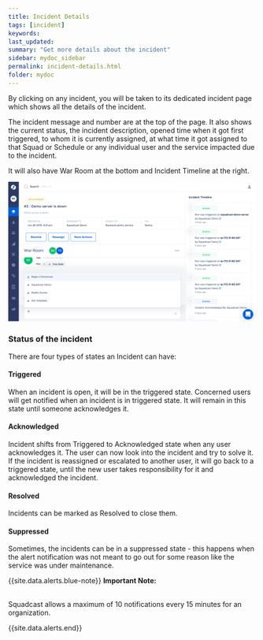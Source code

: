 ```yaml
---
title: Incident Details
tags: [incident]
keywords:
last_updated:
summary: "Get more details about the incident"
sidebar: mydoc_sidebar
permalink: incident-details.html
folder: mydoc
---
```


By clicking on any incident, you will be taken to its dedicated incident page which shows all the details of the incident.

The incident message and number are at the top of the page. It also shows the current status, the incident description, opened time when it got first triggered, to whom it is currently assigned, at what time it got assigned to that Squad or Schedule or any individual user and the service impacted due to the incident. 

It will also have War Room at the bottom and Incident Timeline at the right.

![](images/incident_1.png)

### Status of the incident

There are four types of states an Incident can have:

#### **Triggered**
When an incident is open, it will be in the triggered state. Concerned users will get notified when an incident is in triggered state. It will remain in this state until someone acknowledges it.

#### **Acknowledged**
Incident shifts from Triggered to Acknowledged state when any user acknowledges it. The user can now look into the incident and try to solve it. If the incident is reassigned or escalated to another user, it will go back to a triggered state, until the new user takes responsibility for it and acknowledged the incident.

#### **Resolved**
Incidents can be marked as Resolved to close them.

#### **Suppressed**
Sometimes, the incidents can be in a suppressed state - this happens when the alert notification was not meant to go out for some reason like the service was under maintenance. 

{{site.data.alerts.blue-note}}
<b>Important Note: </b>
<br/><br/><p>Squadcast allows a maximum of 10 notifications every 15 minutes for an organization.</p>
{{site.data.alerts.end}}